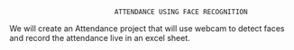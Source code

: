                               ATTENDANCE USING FACE RECOGNITION
    
We will create an Attendance project that will use webcam to detect faces and record the attendance live in an excel sheet. 
